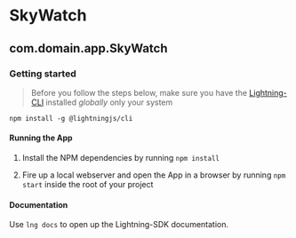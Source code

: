 # SkyWatch

## com.domain.app.SkyWatch

### Getting started

> Before you follow the steps below, make sure you have the
[Lightning-CLI](https://rdkcentral.github.io/Lightning-CLI/#/) installed _globally_ only your system

```
npm install -g @lightningjs/cli
```

#### Running the App

1. Install the NPM dependencies by running `npm install`

2. Fire up a local webserver and open the App in a browser by running `npm start` inside the root of your project

#### Documentation

Use `lng docs` to open up the Lightning-SDK documentation.
